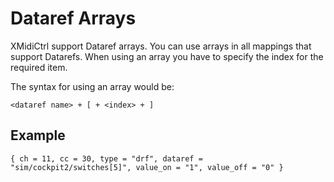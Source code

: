 # Dataref Arrays

XMidiCtrl support Dataref arrays. You can use arrays in all mappings that support Datarefs. When using an array 
you have to specify the index for the required item.

The syntax for using an array would be: 
```
<dataref name> + [ + <index> + ]
``` 

## Example

```
{ ch = 11, cc = 30, type = "drf", dataref = "sim/cockpit2/switches[5]", value_on = "1", value_off = "0" }
```